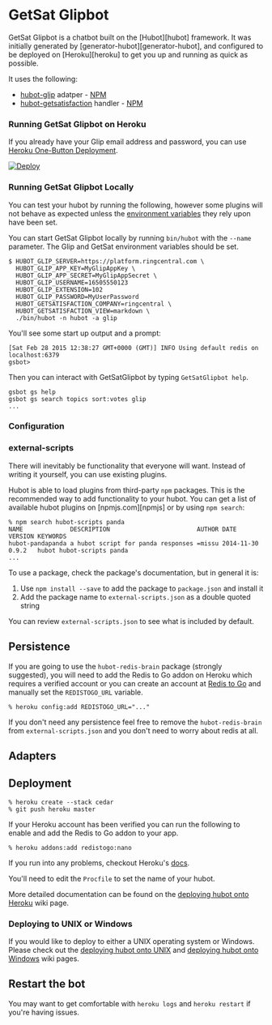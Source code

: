# GetSat Glipbot

GetSat Glipbot is a chatbot built on the [Hubot][hubot] framework. It was
initially generated by [generator-hubot][generator-hubot], and configured to be
deployed on [Heroku][heroku] to get you up and running as quick as possible.

It uses the following:

* [hubot-glip](https://github.com/tylerlong/hubot-glip) adatper - [NPM](https://www.npmjs.com/package/hubot-glip)
* [hubot-getsatisfaction](https://github.com/grokify/hubot-getsatisfaction) handler - [NPM](https://www.npmjs.com/package/hubot-getsatisfaction)

### Running GetSat Glipbot on Heroku

If you already have your Glip email address and password, you can use [Heroku One-Button Deployment](https://devcenter.heroku.com/articles/heroku-button).

[![Deploy](https://www.herokucdn.com/deploy/button.svg)](https://heroku.com/deploy)

### Running GetSat Glipbot Locally

You can test your hubot by running the following, however some plugins will not
behave as expected unless the [environment variables](#configuration) they rely
upon have been set.

You can start GetSat Glipbot locally by running `bin/hubot` with the `--name` parameter. The Glip and GetSat environment variables should be set.

    $ HUBOT_GLIP_SERVER=https://platform.ringcentral.com \
      HUBOT_GLIP_APP_KEY=MyGlipAppKey \
      HUBOT_GLIP_APP_SECRET=MyGlipAppSecret \
      HUBOT_GLIP_USERNAME=16505550123
      HUBOT_GLIP_EXTENSION=102
      HUBOT_GLIP_PASSWORD=MyUserPassword
      HUBOT_GETSATISFACTION_COMPANY=ringcentral \
      HUBOT_GETSATISFACTION_VIEW=markdown \
      ./bin/hubot -n hubot -a glip

You'll see some start up output and a prompt:

    [Sat Feb 28 2015 12:38:27 GMT+0000 (GMT)] INFO Using default redis on localhost:6379
    gsbot>

Then you can interact with GetSatGlipbot by typing `GetSatGlipbot help`.

    gsbot gs help
    gsbot gs search topics sort:votes glip
    ...

### Configuration

### external-scripts

There will inevitably be functionality that everyone will want. Instead of
writing it yourself, you can use existing plugins.

Hubot is able to load plugins from third-party `npm` packages. This is the
recommended way to add functionality to your hubot. You can get a list of
available hubot plugins on [npmjs.com][npmjs] or by using `npm search`:

    % npm search hubot-scripts panda
    NAME             DESCRIPTION                        AUTHOR DATE       VERSION KEYWORDS
    hubot-pandapanda a hubot script for panda responses =missu 2014-11-30 0.9.2   hubot hubot-scripts panda
    ...

To use a package, check the package's documentation, but in general it is:

1. Use `npm install --save` to add the package to `package.json` and install it
2. Add the package name to `external-scripts.json` as a double quoted string

You can review `external-scripts.json` to see what is included by default.

##  Persistence

If you are going to use the `hubot-redis-brain` package (strongly suggested),
you will need to add the Redis to Go addon on Heroku which requires a verified
account or you can create an account at [Redis to Go][redistogo] and manually
set the `REDISTOGO_URL` variable.

    % heroku config:add REDISTOGO_URL="..."

If you don't need any persistence feel free to remove the `hubot-redis-brain`
from `external-scripts.json` and you don't need to worry about redis at all.

[redistogo]: https://redistogo.com/

## Adapters

## Deployment

    % heroku create --stack cedar
    % git push heroku master

If your Heroku account has been verified you can run the following to enable
and add the Redis to Go addon to your app.

    % heroku addons:add redistogo:nano

If you run into any problems, checkout Heroku's [docs][heroku-node-docs].

You'll need to edit the `Procfile` to set the name of your hubot.

More detailed documentation can be found on the [deploying hubot onto
Heroku][deploy-heroku] wiki page.

### Deploying to UNIX or Windows

If you would like to deploy to either a UNIX operating system or Windows.
Please check out the [deploying hubot onto UNIX][deploy-unix] and [deploying
hubot onto Windows][deploy-windows] wiki pages.

[heroku-node-docs]: http://devcenter.heroku.com/articles/node-js
[deploy-heroku]: https://github.com/github/hubot/blob/master/docs/deploying/heroku.md
[deploy-unix]: https://github.com/github/hubot/blob/master/docs/deploying/unix.md
[deploy-windows]: https://github.com/github/hubot/blob/master/docs/deploying/windows.md

## Restart the bot

You may want to get comfortable with `heroku logs` and `heroku restart` if
you're having issues.
